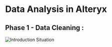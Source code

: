 # Data Analysis in Alteryx

## Phase 1 - Data Cleaning :

![Introduction Situation](images/Situation.png)


